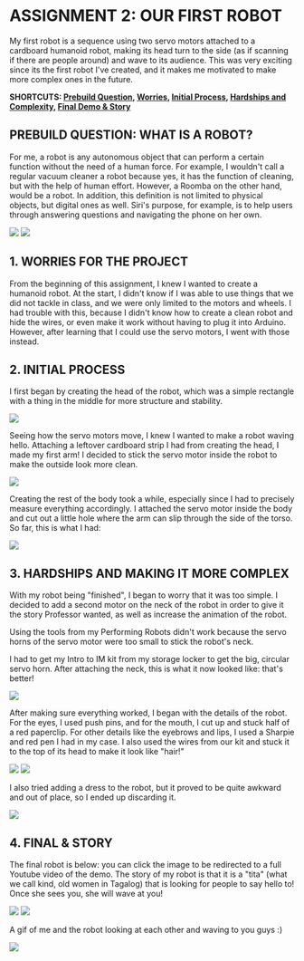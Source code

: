 # ASSIGNMENT 2: OUR FIRST ROBOT
My first robot is a sequence using two servo motors attached to a cardboard humanoid robot, making its head turn to the side (as if scanning if there are people around) and wave to its audience. This was very exciting since its the first robot I've created, and it makes me motivated to make more complex ones in the future.

**SHORTCUTS: [Prebuild Question](README.md#prebuild-question-what-is-a-robot), [Worries](README.md#1-worries-for-the-project), [Initial Process](README.md#2-initial-process), [Hardships and Complexity](README.md#3-hardships-and-making-it-more-complex), [Final Demo & Story](README.md#4-final--story)**

## PREBUILD QUESTION: WHAT IS A ROBOT?

For me, a robot is any autonomous object that can perform a certain function without the need of a human force. For example, I wouldn't call a regular vacuum cleaner a robot because yes, it has the function of cleaning, but with the help of human effort. However, a Roomba on the other hand, would be a robot. In addition, this definition is not limited to physical objects, but digital ones as well. Siri's purpose, for example, is to help users through answering questions and navigating the phone on her own.

![](images/roomba.png)
![](images/siriApple.png)

## 1. WORRIES FOR THE PROJECT

From the beginning of this assignment, I knew I wanted to create a humanoid robot. At the start, I didn't know if I was able to use things that we did not tackle in class, and we were only limited to the motors and wheels. I had trouble with this, because I didn't know how to create a clean robot and hide the wires, or even make it work without having to plug it into Arduino. However, after learning that I could use the servo motors, I went with those instead. 

## 2. INITIAL PROCESS

I first began by creating the head of the robot, which was a simple rectangle with a thing in the middle for more structure and stability.

![](images/fullHead.gif)

Seeing how the servo motors move, I knew I wanted to make a robot waving hello. Attaching a leftover cardboard strip I had from creating the head, I made my first arm! I decided to stick the servo motor inside the robot to make the outside look more clean.

![](images/movingArm.gif)

Creating the rest of the body took a while, especially since I had to precisely measure everything accordingly. I attached the servo motor inside the body and cut out a little hole where the arm can slip through the side of the torso. So far, this is what I had:

![](images/moveArm.gif)

## 3. HARDSHIPS AND MAKING IT MORE COMPLEX

With my robot being "finished", I began to worry that it was too simple.  I decided to add a second motor on the neck of the robot in order to give it the story Professor wanted, as well as increase the animation of the robot.

Using the tools from my Performing Robots didn't work because the servo horns of the servo motor were too small to stick the robot's neck.


I had to get my Intro to IM kit from my storage locker to get the big, circular servo horn. After attaching the neck, this is what it now looked like: that's better!

![](images/moveHeadArm.gif)

After making sure everything worked, I began with the details of the robot. For the eyes, I used push pins, and for the mouth, I cut up and stuck half of a red paperclip. For other details like the eyebrows and lips, I used a Sharpie and red pen I had in my case. I also used the wires from our kit and stuck it to the top of its head to make it look like "hair!"

![](images/femaleFace.jpg)
![](images/hairWires.jpg)

I also tried adding a dress to the robot, but it proved to be quite awkward and out of place, so I ended up discarding it.

![](images/dressDraft.jpg)

## 4. FINAL & STORY

The final robot is below: you can click the image to be redirected to a full Youtube video of the demo. The story of my robot is that it is a "tita" (what we call kind, old women in Tagalog) that is looking for people to say hello to! Once she sees you, she will wave at you!

![](images/tita.png)
[![](images/finalRobot.gif)](https://youtu.be/OLYwNNNEovw)

A gif of me and the robot looking at each other and waving to you guys :)

![](images/finalRobotwithMe.gif)
